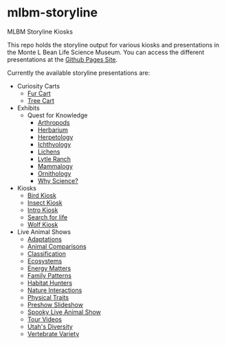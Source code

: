 # mlbm-storyline
MLBM Storyline Kiosks

This repo holds the storyline output for various kiosks and presentations in the Monte L Bean Life Science Museum. You can access the different presentations at the [Github Pages Site](https://kebowdog.github.io/mlbm-storyline/).

Currently the available storyline presentations are:
- Curiosity Carts
    - [Fur Cart](./Curiosity%20Carts/Fur%20Cart/story.html) 
    - [Tree Cart](./Curiosity%20Carts/Tree%20Cart/story.html)
- Exhibits
    - Quest for Knowledge
        - [Arthropods](./Exhibits/Quest%20For%20Knowledge/Arthropods/story.html)
        - [Herbarium](./Exhibits/Quest%20For%20Knowledge/Herbarium/story.html)
        - [Herpetology](./Exhibits/Quest%20For%20Knowledge/Herpetology/story.html)
        - [Ichthyology](./Exhibits/Quest%20For%20Knowledge/Ichthyology/story.html)
        - [Lichens](./Exhibits/Quest%20For%20Knowledge/Lichens/story.html)
        - [Lytle Ranch](./Exhibits/Quest%20For%20Knowledge/Lytle%20Ranch/story.html)
        - [Mammalogy](./Exhibits/Quest%20For%20Knowledge/Mammalogy/story.html)
        - [Ornithology](./Exhibits/Quest%20For%20Knowledge/Ornithology/story.html)
        - [Why Science?](./Exhibits/Quest%20For%20Knowledge/Why%20Science/story.html)
- Kiosks
    - [Bird Kiosk](./Kiosks/Bird%20Kiosk/story.html)
    - [Insect Kiosk](./Kiosks/Insect%20Kiosk/story.html)
    - [Intro Kiosk](./Kiosks/Intro%20Kiosk/story.html)
    - [Search for life](./Kiosks/Search%20for%20life/story.html)
    - [Wolf Kiosk](./Kiosks/Wolf%20Kiosk/story.html)
- Live Animal Shows
    - [Adaptations](./Live%20Animal%20Shows/Adaptations/story.html)
    - [Animal Comparisons](./Live%20Animal%20Shows/Animal%20Comparisons/story.html)
    - [Classification](./Live%20Animal%20Shows/Classification/story.html)
    - [Ecosystems](./Live%20Animal%20Shows/Ecosystems/story.html)
    - [Energy Matters](./Live%20Animal%20Shows/Energy%20Matters/story.html)
    - [Family Patterns](./Live%20Animal%20Shows/Family%20Patterns/story.html)
    - [Habitat Hunters](./Live%20Animal%20Shows/Habitat%20Hunters/story.html)
    - [Nature Interactions](./Live%20Animal%20Shows/Nature%20Interactions/story.html)
    - [Physical Traits](./Live%20Animal%20Shows/Physical%20Traits/story.html)
    - [Preshow Slideshow](./Live%20Animal%20Shows/Preshow%20Slideshow/story.html)
    - [Spooky Live Animal Show](./Live%20Animal%20Shows/Spooky%20Live%20Animal%20Show/story.html)
    - [Tour Videos](./Live%20Animal%20Shows/Tour%20Videos/story.html)
    - [Utah's Diversity](./Live%20Animal%20Shows/Utah's%20Diversity/story.html)
    - [Vertebrate Variety](./Live%20Animal%20Shows/Vertebrate%20Variety/story.html)
